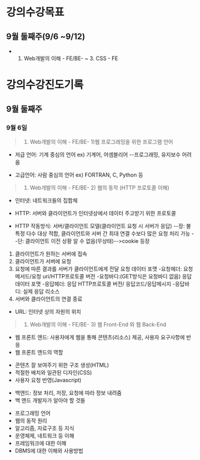 # 강의수강목표

## 9월 둘째주(9/6 ~9/12)
* 1. Web개발의 이해 - FE/BE- ~ 3. CSS - FE

# 강의수강진도기록
## 9월 둘째주
### 9월 6일
> 1. Web개발의 이해 - FE/BE- 1)웹 프로그래밍을 위한 프로그램 언어

* 저급 언어: 기계 중심의 언어 ex) 기계어, 어셈블리어
--프로그래밍, 유지보수 어려움

* 고급언어: 사람 중심의 언어 ex) FORTRAN, C, Python 등

> 1. Web개발의 이해 - FE/BE- 2) 웹의 동작 (HTTP 프로토콜 이해)

* 인터넷: 네트워크들의 집합체

* HTTP: 서버와 클라이언트가 인터넷상에서 데이터 주고받기 위한 프로토콜
* HTTP 작동방식: 서버/클라이언트 모델(클라이언트 요청 시 서버가 응답)
--장: 불특정 다수 대상 적합, 클라이언트와 서버 간 최대 연결 수보다 많은 요청 처리 가능
--단: 클라이언트 이전 상황 알 수 없음(무상태)-->cookie 등장
 1) 클라이언트가 원하는 서버에 접속
 2) 클라이언트가 서버에 요청
 3) 요청에 따른 결과를 서버가 클라이언트에게 전달
요청 데이터 포맷
-요청헤더: 요청메서드/요청 uri/HTTP프로토콜 버전
-요청바디:(GET방식은 요청바디 없음)
응답 데이터 포맷
-응답헤더: 응답 HTTP프로토콜 버전/ 응답코드/응답메시지 
-응답바디: 실제 응답 리소스
 4) 서버와 클라이언트의 연결 종료
* URL: 인터넷 상의 자원의 위치

> 1. Web개발의 이해 - FE/BE- 3) 웹 Front-End 와 웹 Back-End

* 웹 프론트 엔드: 사용자에게 웹을 통해 콘텐츠(리소스) 제공, 사용자 요구사항에 반응
* 웹 프론트 엔드의 역할
- 콘텐츠 잘 보여주기 위한 구조 생성(HTML)
- 적절한 배치와 일관된 디자인(CSS)
- 사용자 요청 반영(Javascript)

* 백엔드: 정보 처리, 저장, 요청에 따라 정보 내려줌
* 백 엔드 개발자가 알아야 할 것들
- 프로그래밍 언어
- 웹의 동작 원리
- 알고리즘, 자료구조 등 지식
- 운영체제, 네트워크 등 이해
- 프레임워크에 대한 이해
- DBMS에 대한 이해와 사용방법
